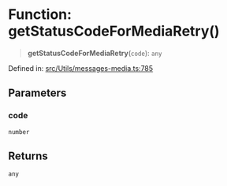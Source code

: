 # Function: getStatusCodeForMediaRetry()

> **getStatusCodeForMediaRetry**(`code`): `any`

Defined in: [src/Utils/messages-media.ts:785](https://github.com/Fokusdotid/bail/blob/546bbbb35e652e95f45982a71bee62b2c682e4eb/src/Utils/messages-media.ts#L785)

## Parameters

### code

`number`

## Returns

`any`
